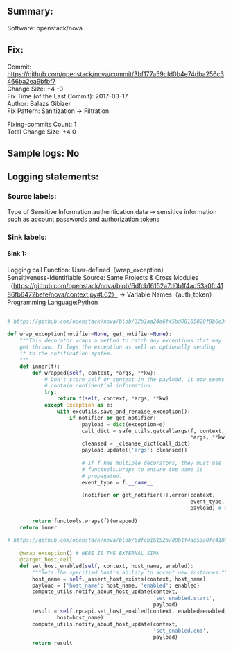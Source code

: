 ## Summary:  
Software: openstack/nova  
## Fix:  
Commit: https://github.com/openstack/nova/commit/3bf177a59cfd0b4e74dba256c3466ba2ea9bfbf7  
Change Size: +4 -0  
Fix Time (of the Last Commit): 2017-03-17  
Author: Balazs Gibizer  
Fix Pattern: Sanitization -> Filtration  
  
Fixing-commits Count: 1  
Total Change Size: +4 0  
## Sample logs: No  
## Logging statements:  
### Source labels:  
Type of Sensitive Information:authentication data -> sensitive information such as account passwords and authorization tokens  
### Sink labels:  
#### Sink 1:  
Logging call Function:  User-defined（wrap_exception）  
Sensitiveness-Identifiable Source:  Same Projects & Cross Modules（https://github.com/openstack/nova/blob/6dfcb16152a7d0b1f4ad53a0fc4186fb6472befe/nova/context.py#L62） -> Variable Names（auth_token）  
Programming Language:Python  
```Python  
  
# https://github.com/openstack/nova/blob/32b1aa24a6f45bd00165820f8b6e342ddc2867b6/nova/exception.py#L63-L93  
  
def wrap_exception(notifier=None, get_notifier=None):  
    """This decorator wraps a method to catch any exceptions that may  
    get thrown. It logs the exception as well as optionally sending  
    it to the notification system.  
    """  
    def inner(f):  
        def wrapped(self, context, *args, **kw):  
            # Don't store self or context in the payload, it now seems to  
            # contain confidential information.  
            try:  
                return f(self, context, *args, **kw)  
            except Exception as e:  
                with excutils.save_and_reraise_exception():  
                    if notifier or get_notifier:  
                        payload = dict(exception=e)  
                        call_dict = safe_utils.getcallargs(f, context,  
                                                           *args, **kw)  
                        cleansed = _cleanse_dict(call_dict)  
                        payload.update({'args': cleansed})  
  
                        # If f has multiple decorators, they must use  
                        # functools.wraps to ensure the name is  
                        # propagated.  
                        event_type = f.__name__  
  
                        (notifier or get_notifier()).error(context,  
                                                           event_type,  
                                                           payload) # HERE IS THE SINK 1  
  
        return functools.wraps(f)(wrapped)  
    return inner  
  
# https://github.com/openstack/nova/blob/6dfcb16152a7d0b1f4ad53a0fc4186fb6472befe/nova/compute/api.py#L6360-L6480  
  
    @wrap_exception() # HERE IS THE EXTERNAL SINK  
    @target_host_cell  
    def set_host_enabled(self, context, host_name, enabled):  
        """Sets the specified host's ability to accept new instances."""  
        host_name = self._assert_host_exists(context, host_name)  
        payload = {'host_name': host_name, 'enabled': enabled}  
        compute_utils.notify_about_host_update(context,  
                                               'set_enabled.start',  
                                               payload)  
        result = self.rpcapi.set_host_enabled(context, enabled=enabled,  
                host=host_name)  
        compute_utils.notify_about_host_update(context,  
                                               'set_enabled.end',  
                                               payload)  
        return result  
  
```  
